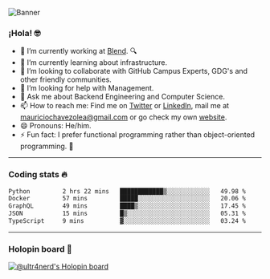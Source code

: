 ![Banner](banner.gif)
### ¡Hola! 🤓

- 🔭 I’m currently working at [Blend](https://blend.com/). 🔍
- 🌱 I’m currently learning about infrastructure.
- 👯 I’m looking to collaborate with GitHub Campus Experts, GDG's and other friendly communities.
- 🤔 I’m looking for help with Management.
- 💬 Ask me about Backend Engineering and Computer Science.
- 📫 How to reach me: Find me on [Twitter](https://twitter.com/ultr4nerd) or [LinkedIn](https://www.linkedin.com/in/ultr4nerd), mail me at [mauriciochavezolea@gmail.com](mailto:mauriciochavezolea@gmail.com) or go check my own [website](https://mauriciochavez.dev).
- 😄 Pronouns: He/him. 
- ⚡ Fun fact: I prefer functional programming rather than object-oriented programming. 🤭
---

### Coding stats 🔥

<!--START_SECTION:waka-->

```txt
Python         2 hrs 22 mins   ████████████▒░░░░░░░░░░░░   49.98 %
Docker         57 mins         █████░░░░░░░░░░░░░░░░░░░░   20.06 %
GraphQL        49 mins         ████▒░░░░░░░░░░░░░░░░░░░░   17.45 %
JSON           15 mins         █▒░░░░░░░░░░░░░░░░░░░░░░░   05.31 %
TypeScript     9 mins          ▓░░░░░░░░░░░░░░░░░░░░░░░░   03.24 %
```

<!--END_SECTION:waka-->

---

### Holopin board 🦖

[![@ultr4nerd's Holopin board](https://holopin.me/ultr4nerd)](https://holopin.io/@ultr4nerd)
